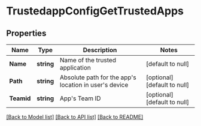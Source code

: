 # TrustedappConfigGetTrustedApps

## Properties
Name | Type | Description | Notes
------------ | ------------- | ------------- | -------------
**Name** | **string** | Name of the trusted application | [default to null]
**Path** | **string** | Absolute path for the app&#39;s location in user&#39;s device | [optional] [default to null]
**Teamid** | **string** | App&#39;s Team ID | [optional] [default to null]

[[Back to Model list]](../README.md#documentation-for-models) [[Back to API list]](../README.md#documentation-for-api-endpoints) [[Back to README]](../README.md)


